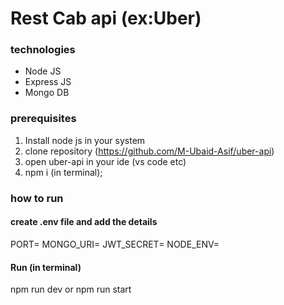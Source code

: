 # Rest Cab api (ex:Uber)

### technologies

- Node JS
- Express JS
- Mongo DB

### prerequisites

1. Install node js in your system
2. clone repository (https://github.com/M-Ubaid-Asif/uber-api)
3. open uber-api in your ide (vs code etc)
4. npm i (in terminal);

### how to run

#### create .env file and add the details

PORT=
MONGO_URI=
JWT_SECRET=
NODE_ENV=

#### Run (in terminal)

npm run dev or npm run start
